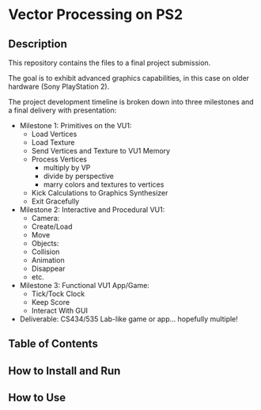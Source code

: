 # Vector Processing on PS2
## Description
This repository contains the files to a final project submission.

The goal is to exhibit advanced graphics capabilities, in this case on older hardware (Sony PlayStation 2).

The project development timeline is broken down into three milestones and a final delivery with presentation:
- Milestone 1: Primitives on the VU1:
  - Load Vertices
  - Load Texture
  - Send Vertices and Texture to VU1 Memory
  - Process Vertices
     - multiply by VP
     - divide by perspective
     - marry colors and textures to vertices
   - Kick Calculations to Graphics Synthesizer
  - Exit Gracefully
- Milestone 2: Interactive and Procedural VU1:
  - Camera:
   - Create/Load
   - Move
  - Objects:
   - Collision
   - Animation
   - Disappear
   - etc.
- Milestone 3: Functional VU1 App/Game:
  - Tick/Tock Clock
  - Keep Score
  - Interact With GUI
- Deliverable: CS434/535 Lab-like game or app... hopefully multiple!

## Table of Contents

## How to Install and Run

## How to Use
